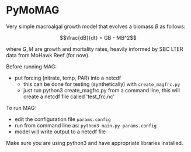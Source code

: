 # PyMoMAG
Very simple macroalgal growth model that evolves a biomass $B$ as follows:

```math
\frac{dB}{dt} = GB - MB^2
```
where $G,M$ are growth and mortality rates, heavily informed by SBC LTER data from MoHawk Reef (for now).

Before running MAG:
- put forcing (nitrate, temp, PAR) into a netcdf
  - this can be done for testing (synthetically) with `create_magfrc.py`
  -   just run python3 create_magfrc.py from a command line, this will create a netcdf file called 'test_frc.nc'

To run MAG:
- edit the configuration file `params.config`
- run from command line as: `python3 main.py params.config`
- model will write output to a netcdf file

Make sure you are using python3 and have appropriate libraries installed.
